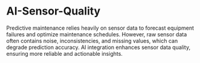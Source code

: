 # AI-Sensor-Quality
Predictive maintenance relies heavily on sensor data to forecast equipment failures and optimize maintenance schedules. However, raw sensor data often contains noise, inconsistencies, and missing values, which can degrade prediction accuracy. AI integration enhances sensor data quality, ensuring more reliable and actionable insights.
